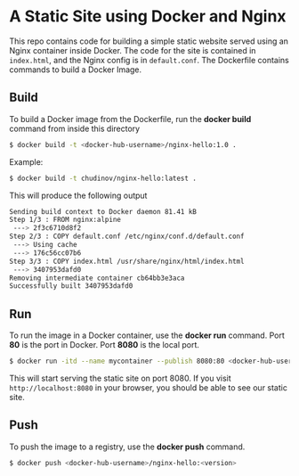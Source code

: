 # A Static Site using Docker and Nginx

This repo contains code for building a simple static website served using an Nginx container inside Docker. The code for the site is contained in `index.html`, and the Nginx config is in `default.conf`. The Dockerfile contains commands to build a Docker Image.

## Build
To build a Docker image from the Dockerfile, run the **docker build** command from inside this directory

```sh
$ docker build -t <docker-hub-username>/nginx-hello:1.0 .
```

Example:
```sh
$ docker build -t chudinov/nginx-hello:latest .
```

This will produce the following output

```sh
Sending build context to Docker daemon 81.41 kB
Step 1/3 : FROM nginx:alpine
 ---> 2f3c6710d8f2
Step 2/3 : COPY default.conf /etc/nginx/conf.d/default.conf
 ---> Using cache
 ---> 176c56cc07b6
Step 3/3 : COPY index.html /usr/share/nginx/html/index.html
 ---> 3407953dafd0
Removing intermediate container cb64bb3e3aca
Successfully built 3407953dafd0
```
## Run
To run the image in a Docker container, use the **docker run** command. Port **80** is the port in Docker. Port **8080** is the local port.
```sh
$ docker run -itd --name mycontainer --publish 8080:80 <docker-hub-username>/nginx-hello:<version>
```

This will start serving the static site on port 8080. If you visit `http://localhost:8080` in your browser, you should be able to see our static site.

## Push
To push the image to a registry, use the **docker push** command.
```sh
$ docker push <docker-hub-username>/nginx-hello:<version>
```
